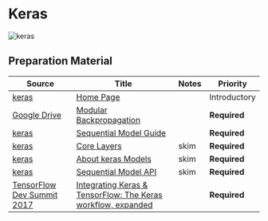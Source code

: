 # Keras

![keras](https://keras.io/img/keras-logo-small.jpg)

## Preparation Material

| Source | Title | Notes | Priority |
| ------ | ----- | ----- | -------- |
| [keras](https://keras.io/) | [Home Page](https://keras.io/) | | Introductory
| [Google Drive](https://www.google.com/webhp?sourceid=chrome-instant&rlz=1C5CHFA_enUS727US727&ion=1&espv=2&ie=UTF-8#q=google+drive&*) | [Modular Backpropagation](https://docs.google.com/presentation/d/1aGJnJcnGzeIKaTUdPO8Tuk5n306oLC8bK_dQS8bPB-M/edit#slide=id.p) | | **Required**
| [keras](https://keras.io/) | [Sequential Model Guide](https://keras.io/getting-started/sequential-model-guide/) | | **Required**
| [keras](https://keras.io/) | [Core Layers](https://keras.io/layers/core/) | skim | **Required**
| [keras](https://keras.io/) | [About keras Models](https://keras.io/models/about-keras-models/) | skim | **Required**
| [keras](https://keras.io/) | [Sequential Model API](https://keras.io/models/sequential/) | skim | **Required**
| [TensorFlow Dev Summit 2017](https://events.withgoogle.com/tensorflow-dev-summit/) | [Integrating Keras & TensorFlow: The Keras workflow, expanded](https://www.youtube.com/watch?v=UeheTiBJ0Io&list=PLOU2XLYxmsIKGc_NBoIhTn2Qhraji53cv&index=7) | | **Required**
